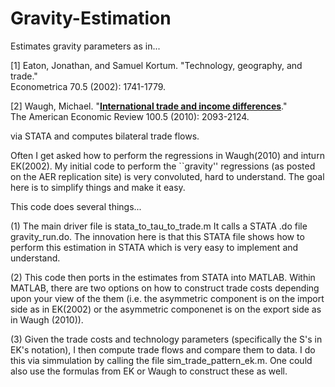 # Gravity-Estimation
Estimates gravity parameters as in... 

[1] Eaton, Jonathan, and Samuel Kortum. "Technology, geography, and trade." <br>
Econometrica 70.5 (2002): 1741-1779.

[2] Waugh, Michael. "[**International trade and income differences**](http://www.waugheconomics.com/uploads/2/2/5/6/22563786/sr435_itid.pdf)." <br>
The American Economic Review 100.5 (2010): 2093-2124. 

via STATA and computes bilateral trade flows.

Often I get asked how to perform the regressions in Waugh(2010) and inturn EK(2002). My initial code to perform the ``gravity'' regressions (as posted on the AER replication site) is very convoluted, hard to understand. The goal here is to simplify things and make it easy.

This code does several things...

(1) The main driver file is stata_to_tau_to_trade.m It calls a STATA .do file gravity_run.do. The innovation here is that this STATA file shows how to perform this estimation in STATA which is very easy to implement and understand. 

(2) This code then ports in the estimates from STATA into MATLAB. Within MATLAB, there are two options on how to construct trade costs depending upon your view of the them (i.e. the asymmetric component is on the import side as in EK(2002) or the asymmetric componenet is on the export side as in Waugh (2010)). 

(3) Given the trade costs and technology parameters (specifically the S's in EK's notation), I then compute trade flows and compare them to data. I do this via simmulation by calling the file sim_trade_pattern_ek.m. One could also use the formulas from EK or Waugh to construct these as well. 

